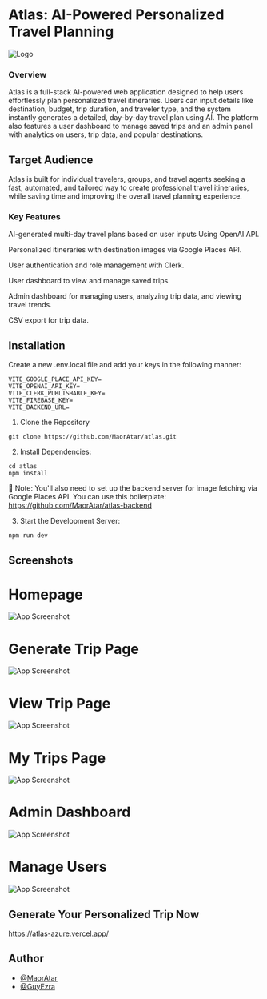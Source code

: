 # Atlas: AI-Powered Personalized Travel Planning

![Logo](https://i.postimg.cc/vHW7kDFg/atlas-icon.png)

### Overview

Atlas is a full-stack AI-powered web application designed to help users effortlessly plan personalized travel itineraries. Users can input details like destination, budget, trip duration, and traveler type, and the system instantly generates a detailed, day-by-day travel plan using AI. The platform also features a user dashboard to manage saved trips and an admin panel with analytics on users, trip data, and popular destinations.

## Target Audience

Atlas is built for individual travelers, groups, and travel agents seeking a fast, automated, and tailored way to create professional travel itineraries, while saving time and improving the overall travel planning experience.

### Key Features

AI-generated multi-day travel plans based on user inputs Using OpenAI API.

Personalized itineraries with destination images via Google Places API.

User authentication and role management with Clerk.

User dashboard to view and manage saved trips.

Admin dashboard for managing users, analyzing trip data, and viewing travel trends.

CSV export for trip data.

## Installation

Create a new .env.local file and add your keys in the following manner:

```
VITE_GOOGLE_PLACE_API_KEY=
VITE_OPENAI_API_KEY=
VITE_CLERK_PUBLISHABLE_KEY=
VITE_FIREBASE_KEY=
VITE_BACKEND_URL=

```

1. Clone the Repository

```
git clone https://github.com/MaorAtar/atlas.git
```

2. Install Dependencies:

```
cd atlas
npm install
```

🔗 Note: You'll also need to set up the backend server for image fetching via Google Places API. You can use this boilerplate: https://github.com/MaorAtar/atlas-backend

3. Start the Development Server:

```
npm run dev
```

## Screenshots

# Homepage

![App Screenshot](https://i.postimg.cc/gkwWyw5h/Homepage.png)

# Generate Trip Page

![App Screenshot](https://i.postimg.cc/W49DFFCy/Generate-trip-page.png)

# View Trip Page

![App Screenshot](https://i.postimg.cc/CL4QqwM8/View-trip-page1.png)

# My Trips Page

![App Screenshot](https://i.postimg.cc/3wQ0QQpL/My-trips-page.png)

# Admin Dashboard

![App Screenshot](https://i.postimg.cc/ydZV1DHc/Admin-Dashboard.png)

# Manage Users

![App Screenshot](https://i.postimg.cc/VsK7fDK9/Manage-Users.png)

## Generate Your Personalized Trip Now

https://atlas-azure.vercel.app/

## Author

- [@MaorAtar](https://github.com/MaorAtar)
- [@GuyEzra](https://github.com/GuyEzraSCE)
